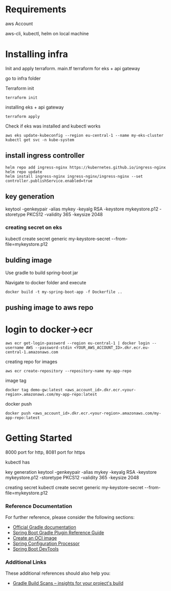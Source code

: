 # Requirements
aws Account 

aws-cli, kubectl, helm on local machine

# Installing infra

Init and apply terraform. main.tf terraform for eks + api gateway

go to infra folder

Terraform init
```
terraform init
```

installing eks + api gateway
```
terraform apply
```

Check if eks was installed and kubectl works  
```
aws eks update-kubeconfig --region eu-central-1 --name my-eks-cluster
kubectl get svc -n kube-system
```


## install ingress controller

```
helm repo add ingress-nginx https://kubernetes.github.io/ingress-nginx
helm repo update
helm install ingress-nginx ingress-nginx/ingress-nginx --set controller.publishService.enabled=true
```





## key generation
keytool -genkeypair -alias mykey -keyalg RSA -keystore mykeystore.p12 -storetype PKCS12 -validity 365 -keysize 2048

### creating secret on eks
kubectl create secret generic my-keystore-secret --from-file=mykeystore.p12


## bulding image

Use gradle to build spring-boot jar

Navigate to docker folder and execute

```
docker build -t my-spring-boot-app -f Dockerfile ..
```

## pushing image to aws repo

# login to docker->ecr

```
aws ecr get-login-password --region eu-central-1 | docker login --username AWS --password-stdin <YOUR_AWS_ACCOUNT_ID>.dkr.ecr.eu-central-1.amazonaws.com
```

creating repo for images

```
aws ecr create-repository --repository-name my-app-repo
```

image tag
```
docker tag demo-gw:latest <aws_account_id>.dkr.ecr.<your-region>.amazonaws.com/my-app-repo:latest
```

docker push
```
docker push <aws_account_id>.dkr.ecr.<your-region>.amazonaws.com/my-app-repo:latest
```


# Getting Started

8000 port for http, 8081 port for https

kubectl has 

key generation
keytool -genkeypair -alias mykey -keyalg RSA -keystore mykeystore.p12 -storetype PKCS12 -validity 365 -keysize 2048

creating secret 
kubectl create secret generic my-keystore-secret --from-file=mykeystore.p12



### Reference Documentation

For further reference, please consider the following sections:

* [Official Gradle documentation](https://docs.gradle.org)
* [Spring Boot Gradle Plugin Reference Guide](https://docs.spring.io/spring-boot/docs/3.3.0/gradle-plugin/reference/html/)
* [Create an OCI image](https://docs.spring.io/spring-boot/docs/3.3.0/gradle-plugin/reference/html/#build-image)
* [Spring Configuration Processor](https://docs.spring.io/spring-boot/docs/3.3.0/reference/htmlsingle/index.html#appendix.configuration-metadata.annotation-processor)
* [Spring Boot DevTools](https://docs.spring.io/spring-boot/docs/3.3.0/reference/htmlsingle/index.html#using.devtools)

### Additional Links

These additional references should also help you:

* [Gradle Build Scans – insights for your project's build](https://scans.gradle.com#gradle)

